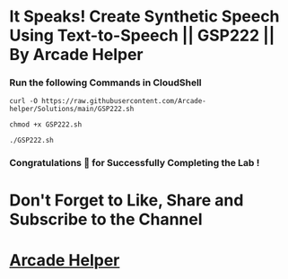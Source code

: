 # It Speaks! Create Synthetic Speech Using Text-to-Speech || GSP222 || By Arcade Helper

### Run the following Commands in CloudShell
 
```
curl -O https://raw.githubusercontent.com/Arcade-helper/Solutions/main/GSP222.sh

chmod +x GSP222.sh

./GSP222.sh
```

### Congratulations 🎉 for Successfully Completing the Lab !


# Don't Forget to Like, Share and Subscribe to the Channel

# [Arcade Helper](https://www.youtube.com/@ArcadeHelper1418)
